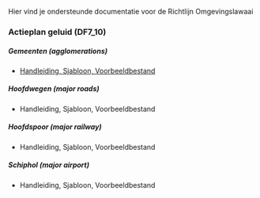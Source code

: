 Hier vind je ondersteunde documentatie voor de Richtlijn Omgevingslawaai

### Actieplan geluid (DF7_10)

##### Gemeenten (agglomerations)
- [Handleiding, Sjabloon, Voorbeeldbestand](https://github.com/rivm-syso/CVGG/tree/Richtlijn-Omgevingslawaai/richtlijn%20omgevingslawaai/gemeenten)

##### Hoofdwegen (major roads) 
- Handleiding, Sjabloon, Voorbeeldbestand

##### Hoofdspoor (major railway) 
- Handleiding, Sjabloon, Voorbeeldbestand

##### Schiphol (major airport) 
- Handleiding, Sjabloon, Voorbeeldbestand
